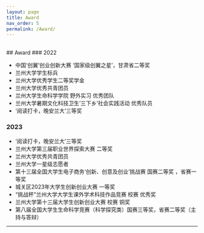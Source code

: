 ```yaml
---
layout: page
title: Award
nav_order: 5
permalink: /Award/
---
```

<br/>
## Award 
### 2022 

- 中国‘创翼’创业创新大赛 ‘国家级创翼之星’，甘肃省二等奖 
- 兰州大学学生标兵
- 兰州大学优秀学生二等奖学金
- 兰州大学优秀共青团员
- 兰州大学生命科学学院 野外实习 优秀团队 
- 兰州大学暑期文化科技卫生‘三下乡’社会实践活动 优秀队员
- ‘阅读打卡，晚安兰大’三等奖

### 2023
- ‘阅读打卡，晚安兰大’三等奖
-  兰州大学第三届职业世界探索大赛 二等奖
-  兰州大学优秀共青团员
-  兰州大学一星级志愿者
-  第十三届全国大学生电子商务‘创新、创意及创业’挑战赛 国赛二等奖 ，省赛一等奖
-  城关区2023年大学生创新创业大赛 一等奖
-  “挑战杯”兰州大学大学生课外学术科技作品竞赛 校赛 优秀奖
-  兰州大学第十三届大学生创新创业大赛 校赛 铜奖
-  第八届全国大学生生命科学竞赛（科学探究类）国赛三等奖，省赛二等奖（主持与答辩）

-----
